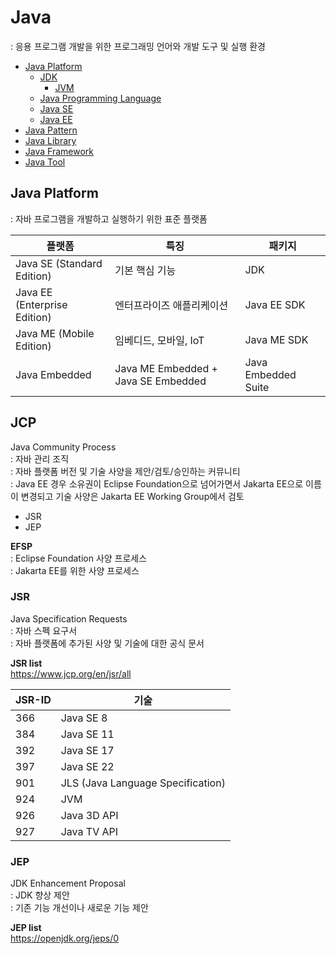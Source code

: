 # Java  
: 응용 프로그램 개발을 위한 프로그래밍 언어와 개발 도구 및 실행 환경  

- [Java Platform](#java-platform)
  - [JDK](./jdk.md)
    - [JVM](./jvm.md)
  - [Java Programming Language](./java-lang/)
  - [Java SE](./java-api-se/)
  - [Java EE](./java-api-ee/)
- [Java Pattern](./java-pattern/)
- [Java Library](./java-lib/)
- [Java Framework](./java-framework/)
- [Java Tool](./java-tool/)



## Java Platform
: 자바 프로그램을 개발하고 실행하기 위한 표준 플랫폼   

플랫폼 | 특징 | 패키지
---|---|---
Java SE (Standard Edition)   | 기본 핵심 기능 | JDK
Java EE (Enterprise Edition) | 엔터프라이즈 애플리케이션 | Java EE SDK
Java ME (Mobile Edition)     | 임베디드, 모바일, IoT | Java ME SDK
Java Embedded                | Java ME Embedded + Java SE Embedded | Java Embedded Suite



## JCP  
Java Community Process  
: 자바 관리 조직   
: 자바 플랫폼 버전 및 기술 사양을 제안/검토/승인하는 커뮤니티    
: Java EE 경우 소유권이 Eclipse Foundation으로 넘어가면서 Jakarta EE으로 이름이 변경되고 기술 사양은 Jakarta EE Working Group에서 검토  

- JSR 
- JEP 

**EFSP**  
: Eclipse Foundation 사양 프로세스  
: Jakarta EE를 위한 사양 프로세스  



### JSR
Java Specification Requests  
: 자바 스펙 요구서  
: 자바 플랫폼에 추가된 사양 및 기술에 대한 공식 문서  

**JSR list**  
https://www.jcp.org/en/jsr/all


JSR-ID  | 기술
---|---
366 | Java SE 8
384 | Java SE 11
392 | Java SE 17
397 | Java SE 22
901 | JLS (Java Language Specification)
924 | JVM
926 | Java 3D API
927 | Java TV API



### JEP
JDK Enhancement Proposal  
: JDK 향상 제안  
: 기존 기능 개선이나 새로운 기능 제안  

**JEP list**  
https://openjdk.org/jeps/0